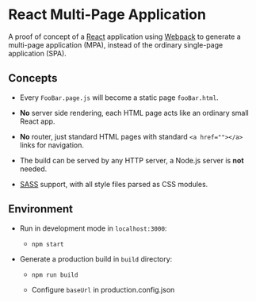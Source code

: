 # React Multi-Page Application

A proof of concept of a [React](https://reactjs.org/) application using [Webpack](https://webpack.js.org/) to generate a multi-page application (MPA), instead of the ordinary single-page application (SPA).

## Concepts

* Every `FooBar.page.js` will become a static page `fooBar.html`.

* **No** server side rendering, each HTML page acts like an ordinary small React app.

* **No** router, just standard HTML pages with standard `<a href=""></a>` links for navigation.

* The build can be served by any HTTP server, a Node.js server is **not** needed.

* [SASS](https://sass-lang.com) support, with all style files parsed as CSS modules.

## Environment

* Run in development mode in `localhost:3000`:

    * `npm start`

* Generate a production build in `build` directory:

    * `npm run build`

    * Configure `baseUrl` in production.config.json
